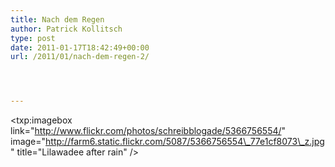 ```yaml
---
title: Nach dem Regen
author: Patrick Kollitsch
type: post
date: 2011-01-17T18:42:49+00:00
url: /2011/01/nach-dem-regen-2/




---
```

<txp:imagebox link="http://www.flickr.com/photos/schreibblogade/5366756554/" image="http://farm6.static.flickr.com/5087/5366756554\_77e1cf8073\_z.jpg" title="Lilawadee after rain" />